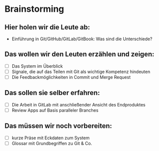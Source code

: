 # Brainstorming

## Hier holen wir die Leute ab:

- Einführung in Git/GitHub/GitLab/GitBook: Was sind die Unterschiede?

## Das wollen wir den Leuten erzählen und zeigen:

- [ ] Das System im Überblick
- [ ] Signale, die auf das Teilen mit Git als wichtige Kompetenz hindeuten
- [ ] Die Feedbackmöglichkeiten in Commit und Merge Request

## Das sollen sie selber erfahren:

- [ ] Die Arbeit in GitLab mit anschließender Ansicht des Endproduktes
- [ ] Review Apps auf Basis paralleler Branches

## Das müssen wir noch vorbereiten:

- [ ] kurze Präse mit Eckdaten zum System
- [ ] Glossar mit Grundbegriffen zu Git & Co.
